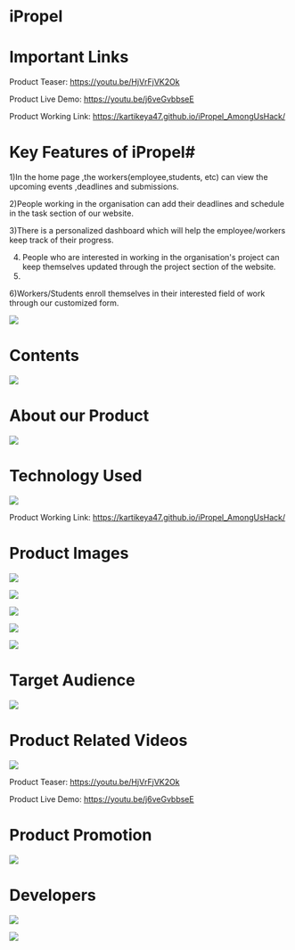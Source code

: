 # **iPropel** #

# **Important Links** #

Product Teaser: https://youtu.be/HjVrFjVK2Ok

Product Live Demo: https://youtu.be/j6veGvbbseE

Product Working Link: https://kartikeya47.github.io/iPropel_AmongUsHack/

# **Key Features  of iPropel**#

1)In the home page ,the workers(employee,students, etc) can view the upcoming  events ,deadlines  and submissions.

2)People  working  in the organisation  can add their  deadlines  and schedule  in the task section  of our website.

3)There is a personalized  dashboard  which will help  the employee/workers keep track of their progress.

4) People who are interested  in working  in the organisation's project  can keep themselves  updated  through  the project  section of the website. 
5) 
6)Workers/Students enroll  themselves  in their interested  field of work  through  our customized  form.



![](prodimg/1.jpg)






# **Contents** #

![](prodimg/2.jpg)






# **About our Product** #

![](prodimg/3.jpg)





# **Technology Used** #

![](prodimg/4.jpg)

Product Working Link: https://kartikeya47.github.io/iPropel_AmongUsHack/






# **Product Images** #

![](prodimg/5.jpg)








![](prodimg/6.jpg)








![](prodimg/7.jpg)







![](prodimg/8.jpg)







![](prodimg/9.jpg)






# **Target Audience** #

![](prodimg/10.jpg)






# **Product Related Videos** #

![](prodimg/11.jpg)

Product Teaser: https://youtu.be/HjVrFjVK2Ok

Product Live Demo: https://youtu.be/j6veGvbbseE







# **Product Promotion** #

![](prodimg/12.jpg)




# **Developers** #

![](prodimg/13.jpg)








![](prodimg/14.jpg)
